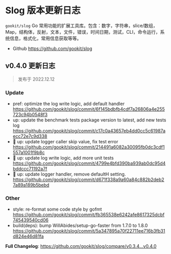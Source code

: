 # Slog 版本更新日志

`gookit/slog` Go 常用功能的扩展工具库。包含：数字，字符串，slice/数组，Map，结构体，反射，文本，文件，错误，时间日期，测试，CLI，命令运行，系统信息，格式化，常用信息获取等等。

- Github https://github.com/gookit/slog

## v0.4.0 更新日志

> 发布于 2022.12.12

### Update

- pref: optimize the log write logic, add default handler https://github.com/gookit/slog/commit/6f145bdbfb4cdf7a26806a4e255723c94b0548f3
- up: update the benchmark tests package version to latest, add new tests log https://github.com/gookit/slog/commit/c17c0a43657eb4dd0cc5c61987aecc72e7c9d338
- :necktie: up: update logger caller skip value, fix test error https://github.com/gookit/slog/commit/214491a6082a30095fb0dc3cdf1557a1001f9b8c
- :necktie: up: update log write logic, add more unit tests https://github.com/gookit/slog/commit/4799e4bfd390ba939ab0dc95d4bddccc71192a7f
- :necktie: up: update logger handler, remove defaultH setting. https://github.com/gookit/slog/commit/d671f338a9a60a84c882b2deb27a89a189b5bebd

### Other

- style: re-format some code style by gofmt https://github.com/gookit/slog/commit/fb365538e6242afe8617325dcbf745439540cd06
- build(deps): bump WillAbides/setup-go-faster from 1.7.0 to 1.8.0 https://github.com/gookit/slog/commit/5a347895a70f22711ee716b3fb31d824e46d81fa


**Full Changelog**: https://github.com/gookit/slog/compare/v0.3.4...v0.4.0
